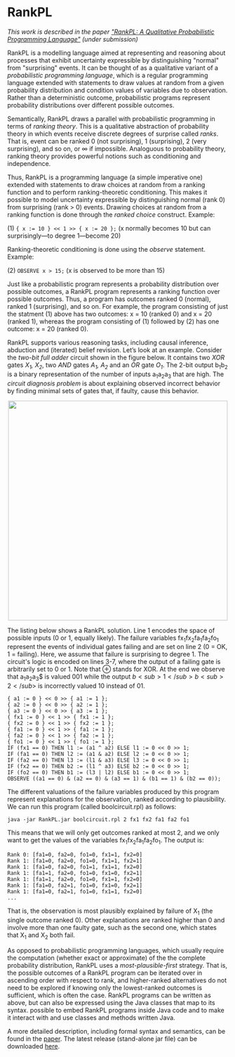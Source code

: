 # RankPL

*This work is described in the paper ["RankPL: A Qualitative Probabilistic Programming Language"](https://github.com/tjitze/RankPL/tree/master/paper/rankpl.pdf) (under submission)*

RankPL is a modelling language aimed at representing and reasoning about processes that exhibit uncertainty expressible by distinguishing "normal" from "surprising" events. It can be thought of as a qualitative variant of a *probabilistic programming language*, which is a regular programming language extended with statements to draw values at random from a given probability distribution and condition values of variables due to observation. Rather than a deterministic outcome,  probabilistic programs represent probability distributions over different possible outcomes. 

Semantically, RankPL draws a parallel with probabilistic programming in terms of *ranking theory*. This is a qualitative abstraction of probability theory in which events receive discrete degrees of surprise called *ranks*. That is, event can be ranked 0 (not surprising), 1 (surprising), 2 (very surprising), and so on, or ∞ if impossible. Analoguous to probability theory, ranking theory provides powerful notions such as conditioning and independence.

Thus, RankPL is a programming language (a simple imperative one) extended with statements to draw choices at random from a ranking function and to perform ranking-theoretic conditioning. This makes it possible to model uncertainty expressible by distinguishing normal (rank 0) from surprising (rank > 0) events. Drawing choices at random from a ranking function is done through the *ranked choice* construct. Example:

(1) `{ x := 10 } << 1 >> { x := 20 };` (x normally becomes 10 but can surprisingly—to degree 1—become 20)

Ranking-theoretic conditioning is done using the *observe* statement. Example:

(2) `OBSERVE x > 15;` (x is observed to be more than 15)

Just like a probabilistic program represents a probability distribution over possible outcomes, a RankPL program represents a ranking function over possible outcomes. Thus, a program has outcomes ranked 0 (normal), ranked 1 (surprising), and so on. For example, the program consisting of just the statment (1) above has two outcomes: x = 10 (ranked 0) and x = 20 (ranked 1), whereas the program consisting of (1) followed by (2) has one outcome: x = 20 (ranked 0). 

RankPL supports various reasoning tasks, including causal inference, abduction and (iterated) belief revision. 
Let’s look at an example. Consider the *two-bit full adder* circuit shown in the figure below. It contains two *XOR* gates *X<sub>1</sub>, X<sub>2</sub>*, two *AND* gates *A<sub>1</sub>, A<sub>2</sub>* and an *OR* gate *O<sub>1</sub>*.
The 2-bit output b<sub>1</sub>b<sub>2</sub> is a binary representation of the number of inputs a<sub>1</sub>a<sub>2</sub>a<sub>3</sub> that are high. The *circuit diagnosis problem* is about explaining observed incorrect behavior by finding minimal sets of gates that, if faulty, cause this behavior.

<p align=center>
<img src=https://github.com/tjitze/RankPL/blob/master/examples/boolcircuit.jpg width=500px />
</p>

The listing below shows a RankPL solution. Line 1 encodes the space of possible inputs (0 or 1, equally likely).
The failure variables fx<sub>1</sub>fx<sub>2</sub>fa<sub>1</sub>fa<sub>2</sub>fo<sub>1</sub> represent the events of individual gates failing and are set on line 2 (0 = OK, 1 = failing). Here, we assume that failure is surprising to degree 1.
The circuit's logic is encoded on lines 3-7, where the output of a failing gate is arbitrarily set to 0 or 1.
Note that $\oplus$ stands for XOR. At the end we observe that a<sub>1</sub>a<sub>2</sub>a<sub>3</sub>$ is valued 001 while the output $b<sub>1</sub>b<sub>2</sub>$ is incorrectly valued 10 instead of 01.

```
{ a1 := 0 } << 0 >> { a1 := 1 };
{ a2 := 0 } << 0 >> { a2 := 1 };
{ a3 := 0 } << 0 >> { a3 := 1 };
{ fx1 := 0 } << 1 >> { fx1 := 1 };
{ fx2 := 0 } << 1 >> { fx2 := 1 };
{ fa1 := 0 } << 1 >> { fa1 := 1 };
{ fa2 := 0 } << 1 >> { fa2 := 1 };
{ fo1 := 0 } << 1 >> { fo1 := 1 };
IF (fx1 == 0) THEN l1 := (a1 ^ a2) ELSE l1 := 0 << 0 >> 1;
IF (fa1 == 0) THEN l2 := (a1 & a2) ELSE l2 := 0 << 0 >> 1;
IF (fa2 == 0) THEN l3 := (l1 & a3) ELSE l3 := 0 << 0 >> 1;
IF (fx2 == 0) THEN b2 := (l1 ^ a3) ELSE b2 := 0 << 0 >> 1;
IF (fo2 == 0) THEN b1 := (l3 | l2) ELSE b1 := 0 << 0 >> 1;
OBSERVE ((a1 == 0) & (a2 == 0) & (a3 == 1) & (b1 == 1) & (b2 == 0));
```
The different valuations of the failure variables produced by this program represent explanations for the observation, ranked according to plausibility. We can run this program (called boolcircuit.rpl) as follows:

`java -jar RankPL.jar boolcircuit.rpl 2 fx1 fx2 fa1 fa2 fo1`

This means that we will only get outcomes ranked at most 2, and we only want to get the values of the variables fx<sub>1</sub>fx<sub>2</sub>fa<sub>1</sub>fa<sub>2</sub>fo<sub>1</sub>. The output is:

```
Rank 0: [fa1=0, fa2=0, fo1=0, fx1=1, fx2=0]
Rank 1: [fa1=0, fa2=0, fo1=0, fx1=1, fx2=1]
Rank 1: [fa1=0, fa2=0, fo1=1, fx1=1, fx2=0]
Rank 1: [fa1=1, fa2=0, fo1=0, fx1=0, fx2=1]
Rank 1: [fa1=1, fa2=0, fo1=0, fx1=1, fx2=0]
Rank 1: [fa1=0, fa2=1, fo1=0, fx1=0, fx2=1]
Rank 1: [fa1=0, fa2=1, fo1=0, fx1=1, fx2=0]
...
```

That is, the observation is most plausibly explained by failure of X<sub>1</sub> (the single outcome ranked 0). Other explanations are ranked higher than 0 and involve more than one faulty gate, such as the second one, which states that X<sub>1</sub> and X<sub>2</sub> both fail.

As opposed to probabilistic programming languages, which usually require the computation (whether exact or approximate) of the the complete probability distribution, RankPL uses a *most-plausible-first* strategy. That is, the possible outcomes of a RankPL program can be iterated over in ascending order with respect to rank, 	and higher-ranked alternatives do not need to be explored if knowing only the lowest-ranked outcomes is sufficient, which is often the case. RankPL programs can be written as above, but can also be expressed using the Java classes that map to its syntax. possible to embed RankPL programs inside Java code and to make it interact with and use classes and methods written Java. 

A more detailed description, including formal syntax and semantics, can be found in the [paper](https://github.com/tjitze/RankPL/tree/master/paper/rankpl.pdf). The latest release (stand-alone jar file) can be downloaded [here](https://github.com/tjitze/RankPL/releases).
